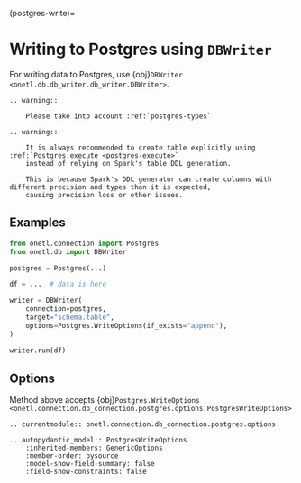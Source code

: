 (postgres-write)=

# Writing to Postgres using `DBWriter`

For writing data to Postgres, use {obj}`DBWriter <onetl.db.db_writer.db_writer.DBWriter>`.

```{eval-rst}
.. warning::

    Please take into account :ref:`postgres-types`
```

```{eval-rst}
.. warning::

    It is always recommended to create table explicitly using :ref:`Postgres.execute <postgres-execute>`
    instead of relying on Spark's table DDL generation.

    This is because Spark's DDL generator can create columns with different precision and types than it is expected,
    causing precision loss or other issues.
```

## Examples

```python
from onetl.connection import Postgres
from onetl.db import DBWriter

postgres = Postgres(...)

df = ...  # data is here

writer = DBWriter(
    connection=postgres,
    target="schema.table",
    options=Postgres.WriteOptions(if_exists="append"),
)

writer.run(df)
```

## Options

Method above accepts {obj}`Postgres.WriteOptions <onetl.connection.db_connection.postgres.options.PostgresWriteOptions>`

```{eval-rst}
.. currentmodule:: onetl.connection.db_connection.postgres.options
```

```{eval-rst}
.. autopydantic_model:: PostgresWriteOptions
    :inherited-members: GenericOptions
    :member-order: bysource
    :model-show-field-summary: false
    :field-show-constraints: false
```
